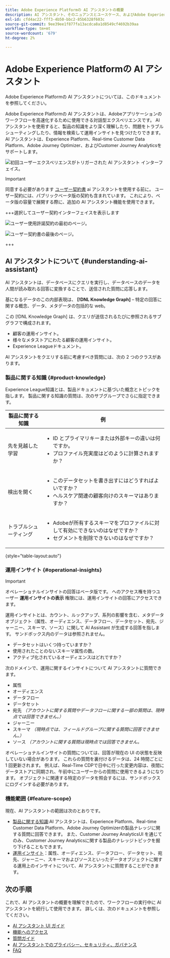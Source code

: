 ```yaml
---
title: Adobe Experience Platformの AI アシスタントの概要
description: AI アシスタント、そのニュアンスとユースケース、およびAdobe Experience PlatformとReal-time Customer Data Platformを使用してワークフローを迅速化する方法について説明します。
exl-id: cfd4ac22-fff3-4b50-bbc2-85b6328f603c
source-git-commit: 9ee39ee1f877fa13acdca8a1d8549cf4692b39aa
workflow-type: tm+mt
source-wordcount: '679'
ht-degree: 2%

---
```


# Adobe Experience Platformの AI アシスタント

Adobe Experience Platformの AI アシスタントについては、このドキュメントを参照してください。

Adobe Experience Platformの AI アシスタントは、Adobeアプリケーションのワークフローを高速化するために使用できる対話型エクスペリエンスです。 AI アシスタントを使用すると、製品の知識をより深く理解したり、問題をトラブルシューティングしたり、情報を検索して運用インサイトを見つけたりできます。 AI アシスタントは、Experience Platform、Real-time Customer Data Platform、Adobe Journey Optimizer、およびCustomer Journey Analyticsをサポートします。

![初回ユーザーエクスペリエンスがトリガーされた AI アシスタント インターフェイス。](./images/ai-assistant-full.png)

>[!IMPORTANT]
>
>同意する必要があります [ユーザー契約書](https://www.adobe.com/legal/licenses-terms/adobe-dx-gen-ai-user-guidelines.html) ai アシスタントを使用する前に。 ユーザー契約には、パブリックベータ版の契約も含まれています。 これにより、ベータ版の容量で展開する際に、追加の AI アシスタント機能を使用できます。

+++選択してユーザー契約インターフェイスを表示します

![ユーザー使用許諾契約の最初のページ。](./images/user-agreement-1.png)

![ユーザー契約書の最後のページ。](./images/user-agreement-2.png)

+++

## AI アシスタントについて {#understanding-ai-assistant}

AI アシスタントは、データベースにクエリを実行し、データベースのデータを人間が読み取れる回答に変換することで、送信された質問に応答します。

基になるデータのこの内部表現は、 **[!DNL Knowledge Graph]**  – 特定の回答に関する概念、データ、メタデータの包括的な web。

この [!DNL Knowledge Graph] は、クエリが送信されるたびに参照されるサブグラフで構成されます。

* 顧客の運用インサイト。
* 様々なメタストアにわたる顧客の運用インサイト。
* Experience Leagueドキュメント。

AI アシスタントをクエリする前に考慮すべき質問には、次の 2 つのクラスがあります。

### 製品に関する知識 {#product-knowledge}

Experience League知識とは、製品ドキュメントに基づいた概念とトピックを指します。 製品に関する知識の質問は、次のサブグループでさらに指定できます。

| 製品に関する知識 | 例 |
| --- | --- |
| 先を見越した学習 | <ul><li>ID とプライマリキーまたは外部キーの違いは何ですか。</li><li>プロファイル充実度はどのように計算されますか？</li></ul> |
| 検出を開く | <ul><li>このデータセットを書き出すにはどうすればよいですか？</li><li>ヘルスケア関連の顧客向けのスキーマはありますか？</li></ul> |
| トラブルシューティング | <ul><li>Adobeが所有するスキーマをプロファイルに対して有効にできないのはなぜですか？</li><li>セグメントを削除できないのはなぜですか？</li></ul> |

{style="table-layout:auto"}

### 運用インサイト {#operational-insights}

>[!IMPORTANT]
>
>オペレーショナルインサイトの回答はベータ版です。 へのアクセス権を持つユーザー **運用インサイトの表示** 権限には、運用インサイトの回答にアクセスできます。

運用インサイトとは、カウント、ルックアップ、系列の影響を含む、メタデータオブジェクト（属性、オーディエンス、データフロー、データセット、宛先、ジャーニー、スキーマ、ソース）に関して AI Assistant が生成する回答を指します。 サンドボックス内のデータは参照されません。

* データセットはいくつ持っていますか？
* 使用されたことのないスキーマ属性の数。
* アクティブ化されているオーディエンスはどれですか？

次のドメインで、運用に関するインサイトについて AI アシスタントに質問できます。

* 属性
* オーディエンス
* データフロー
* データセット
* 宛先 _（アカウントに関する質問やデータフローに関する一部の質問は、現時点では回答できません。）_
* ジャーニー
* スキーマ _（現時点では、フィールドグループに関する質問に回答できません。）_
* ソース _（アカウントに関する質問は現時点では回答できません。_

オペレーショナルインサイトの質問については、回答が現在の UI の状態を反映していない場合があります。 これらの質問を裏付けるデータは、24 時間ごとに 1 回更新されます。 例えば、Real-Time CDPで日中に行った変更内容は、夜間にデータストアに同期され、午前中にユーザーからの質問に使用できるようになります。 オブジェクトに関連する特定のデータを照会するには、サンドボックスにログインする必要があります。

### 機能範囲 {#feature-scope}

現在、AI アシスタントの範囲は次のとおりです。

* [製品に関する知識](./home.md#product-knowledge):AI アシスタントは、Experience Platform、Real-time Customer Data Platform、Adobe Journey Optimizerの製品ナレッジに関する質問に回答できます。 また、Customer Journey AnalyticsUI を通じてのみ、Customer Journey Analyticsに関する製品のナレッジトピックを掘り下げることもできます。
* [運用インサイト](./home.md#operational-insights)：属性、オーディエンス、データフロー、データセット、宛先、ジャーニー、スキーマおよびソースといったデータオブジェクトに関する運用上のインサイトについて、AI アシスタントに質問することができます。

## 次の手順

これで、AI アシスタントの概要を理解できたので、ワークフローの実行中に AI アシスタントを続行して使用できます。 詳しくは、次のドキュメントを参照してください。

* [AI アシスタント UI ガイド](./ui-guide.md)
* [機能へのアクセス](./access.md)
* [質問ガイド](./questions.md)
* [AI アシスタントでのプライバシー、セキュリティ、ガバナンス](./privacy.md)
* [FAQ](./faq.md)
